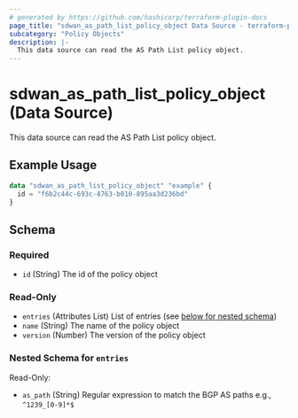 ```yaml
---
# generated by https://github.com/hashicorp/terraform-plugin-docs
page_title: "sdwan_as_path_list_policy_object Data Source - terraform-provider-sdwan"
subcategory: "Policy Objects"
description: |-
  This data source can read the AS Path List policy object.
---
```


# sdwan_as_path_list_policy_object (Data Source)

This data source can read the AS Path List policy object.

## Example Usage

```terraform
data "sdwan_as_path_list_policy_object" "example" {
  id = "f6b2c44c-693c-4763-b010-895aa3d236bd"
}
```

<!-- schema generated by tfplugindocs -->
## Schema

### Required

- `id` (String) The id of the policy object

### Read-Only

- `entries` (Attributes List) List of entries (see [below for nested schema](#nestedatt--entries))
- `name` (String) The name of the policy object
- `version` (Number) The version of the policy object

<a id="nestedatt--entries"></a>
### Nested Schema for `entries`

Read-Only:

- `as_path` (String) Regular expression to match the BGP AS paths e.g., `^1239_[0-9]*$`


